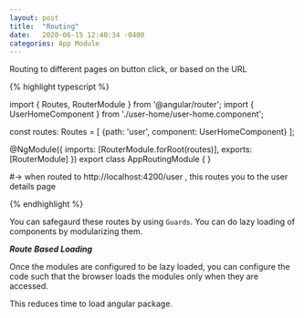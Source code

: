 ```yaml
---
layout: post
title:  "Routing"
date:   2020-06-15 12:40:34 -0400
categories: App Module
---
```



Routing to different pages on button click, or based on the URL

{% highlight typescript %}

import { Routes, RouterModule } from '@angular/router';
import { UserHomeComponent } from './user-home/user-home.component';


const routes: Routes = [
  {path: 'user', component: UserHomeComponent}
];

@NgModule({
  imports: [RouterModule.forRoot(routes)],
  exports: [RouterModule]
})
export class AppRoutingModule { }

#-> when routed to http://localhost:4200/user , this routes you to the user details page

{% endhighlight %}

You can safegaurd these routes by using `Guards`. You can do lazy loading of components by modularizing them. 

___Route Based Loading___

Once the modules are configured to be lazy loaded, you can configure the code such that the browser loads the modules only when they are accessed.

This reduces time to load angular package.